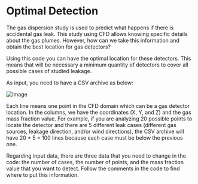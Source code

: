 # Optimal Detection

The gas dispersion study is used to predict what happens if there is accidental gas leak. This study using CFD allows knowing specific details about the gas plumes. However, how can we take this information and obtain the best location for gas detectors?

Using this code you can have the optimal location for these detectors. This means that will be necessary a minimum quantity of detectors to cover all possible cases of studied leakage.

As input, you need to have a CSV archive as below:

![image](https://user-images.githubusercontent.com/88203900/128054833-d792c825-6d9c-4d8d-ac8d-d72936986410.png)

Each line means one point in the CFD domain which can be a gas detector location. In the columns, we have the coordinates (X, Y, and Z) and the gas mass fraction value. For example, if you are analyzing 20 possible points to locate the detector and there are 5 different leak cases (different gas sources, leakage direction, and/or wind directions), the CSV archive will have 20 * 5 = 100 lines because each case must be below the previous one.

Regarding input data, there are three data that you need to change in the code: the number of cases, the number of points, and the mass fraction value that you want to detect. Follow the comments in the code to find where to put this information.
